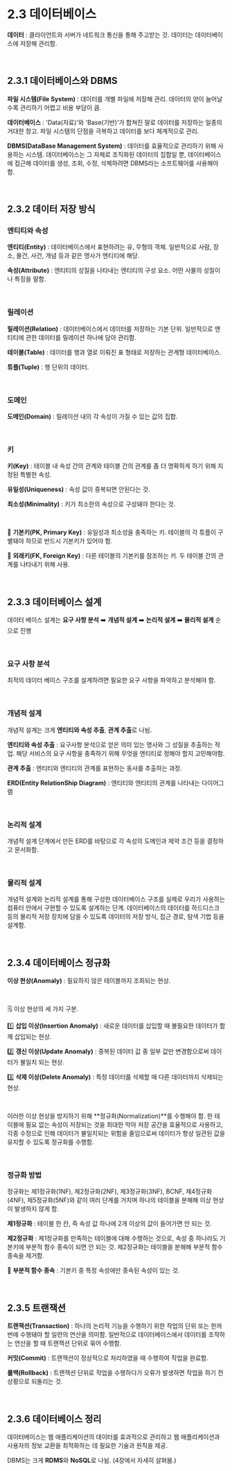 # 2.3 데이터베이스

**데이터** : 클라이언트와 서버가 네트워크 통신을 통해 주고받는 것. 데이터는 데이터베이스에 저장해 관리함.

<br />

## 2.3.1 데이터베이스와 DBMS

**파일 시스템(File System)** : 데이터를 개별 파일에 저장해 관리. 데이터의 양이 늘어날수록 관리하기 어렵고 비용 부담이 큼.

**데이터베이스** : 'Data(자료)'와 'Base(기반)'가 합쳐진 말로 데이터를 저장하는 일종의 거대한 창고. 파일 시스템의 단점을 극복하고 데이터를 보다 체계적으로 관리.

**DBMS(DataBase Management System)** : 데이터를 효율적으로 관리하기 위해 사용하는 시스템. 데이터베이스는 그 자체로 조직화된 데이터의 집합일 뿐, 데이터베이스에 접근해 데이터를 생성, 조회, 수정, 삭제하려면 DBMS라는 소프트웨어를 사용해야함.

<br />

## 2.3.2 데이터 저장 방식

### 엔티티와 속성

**엔티티(Entity)** : 데이터베이스에서 표현하려는 유, 무형의 객체. 일반적으로 사람, 장소, 물건, 사건, 개념 등과 같은 명사가 엔티티에 해당.

**속성(Attribute)** : 엔티티의 성질을 나타내는 엔티티의 구성 요소. 어떤 사물의 성질이나 특징을 말함.

<br />

### 릴레이션

**릴레이션(Relation)** : 데이터베이스에서 데이터를 저장하는 기본 단위. 일반적으로 엔티티에 관한 데이터를 릴레이션 하나에 담아 관리함.

**테이블(Table)** : 데이터를 행과 열로 이뤄진 표 형태로 저장하는 관계형 데이터베이스.

**튜플(Tuple)** : 행 단위의 데이터.

<br />

### 도메인

**도메인(Domain)** : 릴레이션 내의 각 속성이 가질 수 있는 값의 집합.

<br />

### 키

**키(Key)** : 테이블 내 속성 간의 관계와 테이블 간의 관계를 좀 더 명확하게 하기 위해 지정된 특별한 속성.

**유일성(Uniqueness)** : 속성 값이 중복되면 안된다는 것.

**최소성(Minimality)** : 키가 최소한의 속성으로 구성돼야 한다는 것.

<br />

:key: **기본키(PK, Primary Key)** : 유일성과 최소성을 충족하는 키. 테이블의 각 튜플이 구별돼야 하므로 반드시 기본키가 있어야 함.

:key: **외래키(FK, Foreign Key)** : 다른 테이블의 기본키를 참조하는 키. 두 테이블 간의 관계를 나타내기 위해 사용.

<br />

## 2.3.3 데이터베이스 설계

데이터 베이스 설계는 **요구 사항 분석** :arrow_right: **개념적 설계** :arrow_right: **논리적 설계** :arrow_right: **물리적 설계** 순으로 진행

<br />

### 요구 사항 분석

최적의 데이터 베이스 구조를 설계하려면 필요한 요구 사항을 파악하고 분석해야 함.

<br />

### 개념적 설계

개념적 설계는 크게 **엔티티와 속성 추출**, **관계 추출**로 나뉨.

**엔티티와 속성 추출** : 요구사항 분석으로 얻은 의미 있는 명사와 그 성질을 추출하는 작업. 해당 서비스의 요구 사항을 충족하기 위해 무엇을 엔티티로 정해야 할지 고민해야함.

**관계 추출** : 엔티티와 엔티티의 관계를 표현하는 동사를 추출하는 과정.

**ERD(Entity RelationShip Diagram)**  : 엔티티와 엔티티의 관계를 나타내는 다이어그램

 <br />

### 논리적 설계

개념적 설계 단계에서 만든 ERD를 바탕으로 각 속성의 도메인과 제약 조건 등을 결정하고 문서화함.

<br />

### 물리적 설계

개념적 설계와 논리적 설계를 통해 구성한 데이터베이스 구조를 실제로 우리가 사용하는 컴퓨터 안에서 구현할 수 있도록 설계하는 단계. 데이터베이스의 데이터를 하드디스크 등의 물리적 저장 장치에 담을 수 있도록 데이터의 저장 방식, 접근 경로, 탐색 기법 등을 설계함.

<br />

## 2.3.4 데이터베이스 정규화

**이상 현상(Anomaly)** : 필요하지 않은 테이블까지 조회되는 현상.

<br />

:spiral_notepad: 이상 현상의 세 가지 구분.

:one: **삽입 이상(Insertion Anomaly)** : 새로운 데이터를 삽입할 때 불필요한 데이터가 함께 삽입되는 현상.

:two: **갱신 이상(Update Anomaly)** : 중복된 데이터 값 중 일부 값만 변경함으로써 데이터가 불일치 되는 현상.

:three: **삭제 이상(Delete Anomaly)** : 특정 데이터를 삭제할 때 다른 데이터까지 삭제되는 현상.

<br />

이러한 이상 현상을 방지하기 위해 **정규화(Normalization)**를 수행해야 함. 한 테이블에 필요 없는 속성이 저장되는 것을 최대한 막아 저장 공간을 효율적으로 사용하고, 각종 수정으로 인해 데이터가 불일치되는 위험을 줄임으로써 데이터가 항상 일관된 값을 유지할 수 있도록 정규화를 수행함.

<br />

### 정규화 방법 

정규화는 제1정규화(1NF), 제2정규화(2NF), 제3정규화(3NF), BCNF, 제4정규화(4NF), 제5정규화(5NF)와 같이 여러 단계를 거치며 하나의 테이블을 분해해 이상 현상이 발생하지 않게 함.

**제1정규화** : 테이블 한 칸, 즉 속성 값 하나에 2개 이상의 값이 들어가면 안 되는 것.

**제2정규화** : 제1정규화를 만족하는 테이블에 대해 수행하는 것으로, 속성 중 하나라도 기본키에 부분적 함수 종속이 되면 안 되는 것. 제2정규화는 테이블을 분해해 부분적 함수 종속을 제거함.

:memo: **부분적 함수 종속** : 기본키 중 특정 속성에만 종속된 속성이 있는 것.

<br />

## 2.3.5 트랜잭션

**트랜잭션(Transaction)** : 하나의 논리적 기능을 수행하기 위한 작업의 단위 또는 한꺼번에 수행돼야 할 일련의 연산을 의미함. 일반적으로 데이터베이스에서 데이터를 조작하는 연산을 할 때 트랜잭션 단위로 묶어 수행함.

**커밋(Commit)** : 트랜잭션이 정상적으로 처리하였을 때 수행하여 작업을 완료함.

**롤백(Rollback)** : 트랜잭션 단위로 작업을 수행하다가 오류가 발생하면 작업을 하기 전 상황으로 되돌리는 것.

<br />

## 2.3.6 데이터베이스 정리

데이터베이스는 웹 애플리케이션의 데이터를 효과적으로 관리하고 웹 애플리케이션과 사용자의 정보 교환을 최적화하는 데 필요한 기술과 원칙을 제공.

DBMS는 크게 **RDMS**와 **NoSQL**로 나뉨. (4장에서 자세히 살펴봄.)
